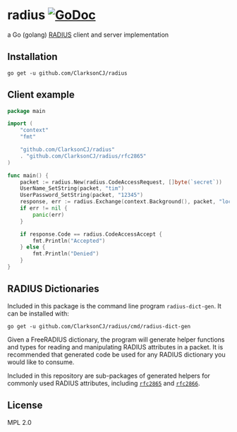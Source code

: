 # radius [![GoDoc](https://godoc.org/github.com/ClarksonCJ/radius?status.svg)](https://godoc.org/github.com/ClarksonCJ/radius)

a Go (golang) [RADIUS](https://tools.ietf.org/html/rfc2865) client and server implementation

## Installation

    go get -u github.com/ClarksonCJ/radius

## Client example

```go
package main

import (
	"context"
	"fmt"

	"github.com/ClarksonCJ/radius"
	. "github.com/ClarksonCJ/radius/rfc2865"
)

func main() {
	packet := radius.New(radius.CodeAccessRequest, []byte(`secret`))
	UserName_SetString(packet, "tim")
	UserPassword_SetString(packet, "12345")
	response, err := radius.Exchange(context.Background(), packet, "localhost:1812")
	if err != nil {
		panic(err)
	}

	if response.Code == radius.CodeAccessAccept {
		fmt.Println("Accepted")
	} else {
		fmt.Println("Denied")
	}
}
```

## RADIUS Dictionaries

Included in this package is the command line program `radius-dict-gen`. It can be installed with:

    go get -u github.com/ClarksonCJ/radius/cmd/radius-dict-gen

Given a FreeRADIUS dictionary, the program will generate helper functions and types for reading and manipulating RADIUS attributes in a packet. It is recommended that generated code be used for any RADIUS dictionary you would like to consume.

Included in this repository are sub-packages of generated helpers for commonly used RADIUS attributes, including [`rfc2865`](https://godoc.org/github.com/ClarksonCJ/radius/rfc2865) and [`rfc2866`](https://godoc.org/github.com/ClarksonCJ/radius/rfc2866).

## License

MPL 2.0
